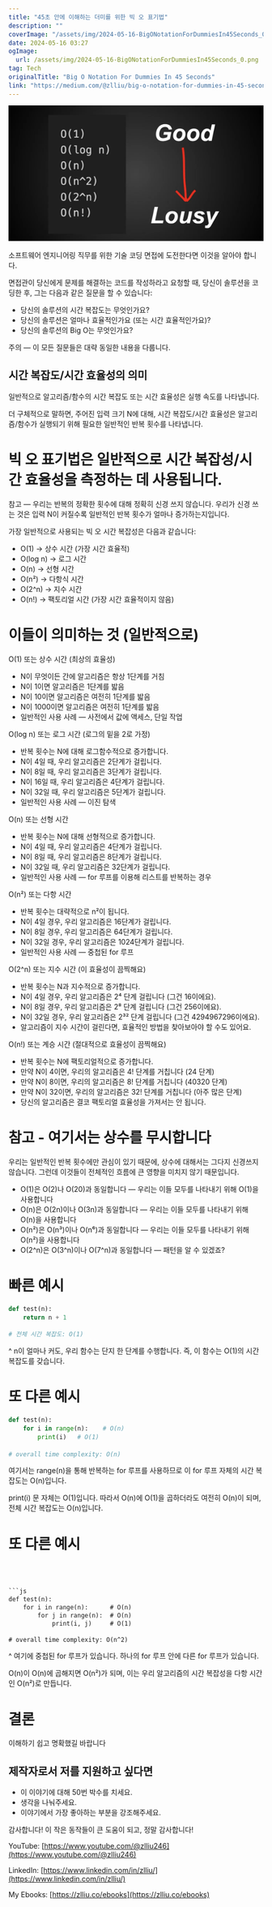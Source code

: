 ```yaml
---
title: "45초 안에 이해하는 더미를 위한 빅 오 표기법"
description: ""
coverImage: "/assets/img/2024-05-16-BigONotationForDummiesIn45Seconds_0.png"
date: 2024-05-16 03:27
ogImage: 
  url: /assets/img/2024-05-16-BigONotationForDummiesIn45Seconds_0.png
tag: Tech
originalTitle: "Big O Notation For Dummies In 45 Seconds"
link: "https://medium.com/@zlliu/big-o-notation-for-dummies-in-45-seconds-9cf9db1b2136"
---
```



![image](/assets/img/2024-05-16-BigONotationForDummiesIn45Seconds_0.png)

소프트웨어 엔지니어링 직무를 위한 기술 코딩 면접에 도전한다면 이것을 알아야 합니다.

면접관이 당신에게 문제를 해결하는 코드를 작성하라고 요청할 때, 당신이 솔루션을 코딩한 후, 그는 다음과 같은 질문을 할 수 있습니다:

- 당신의 솔루션의 시간 복잡도는 무엇인가요?
- 당신의 솔루션은 얼마나 효율적인가요 (또는 시간 효율적인가요)?
- 당신의 솔루션의 Big O는 무엇인가요?



주의 — 이 모든 질문들은 대략 동일한 내용을 다룹니다.

## 시간 복잡도/시간 효율성의 의미

일반적으로 알고리즘/함수의 시간 복잡도 또는 시간 효율성은 실행 속도를 나타냅니다.

더 구체적으로 말하면, 주어진 입력 크기 N에 대해, 시간 복잡도/시간 효율성은 알고리즘/함수가 실행되기 위해 필요한 일반적인 반복 횟수를 나타냅니다.



# 빅 오 표기법은 일반적으로 시간 복잡성/시간 효율성을 측정하는 데 사용됩니다.

참고 — 우리는 반복의 정확한 횟수에 대해 정확히 신경 쓰지 않습니다. 우리가 신경 쓰는 것은 입력 N이 커질수록 일반적인 반복 횟수가 얼마나 증가하는지입니다.

가장 일반적으로 사용되는 빅 오 시간 복잡성은 다음과 같습니다:

- O(1) → 상수 시간 (가장 시간 효율적)
- O(log n) → 로그 시간
- O(n) → 선형 시간
- O(n²) → 다항식 시간
- O(2^n) → 지수 시간
- O(n!) → 팩토리얼 시간 (가장 시간 효율적이지 않음)



# 이들이 의미하는 것 (일반적으로)

O(1) 또는 상수 시간 (최상의 효율성)

- N이 무엇이든 간에 알고리즘은 항상 1단계를 거침
- N이 1이면 알고리즘은 1단계를 밟음
- N이 10이면 알고리즘은 여전히 1단계를 밟음
- N이 1000이면 알고리즘은 여전히 1단계를 밟음
- 일반적인 사용 사례 — 사전에서 값에 액세스, 단일 작업

O(log n) 또는 로그 시간 (로그의 밑을 2로 가정)



- 반복 횟수는 N에 대해 로그함수적으로 증가합니다.
- N이 4일 때, 우리 알고리즘은 2단계가 걸립니다.
- N이 8일 때, 우리 알고리즘은 3단계가 걸립니다.
- N이 16일 때, 우리 알고리즘은 4단계가 걸립니다.
- N이 32일 때, 우리 알고리즘은 5단계가 걸립니다.
- 일반적인 사용 사례 — 이진 탐색

O(n) 또는 선형 시간

- 반복 횟수는 N에 대해 선형적으로 증가합니다.
- N이 4일 때, 우리 알고리즘은 4단계가 걸립니다.
- N이 8일 때, 우리 알고리즘은 8단계가 걸립니다.
- N이 32일 때, 우리 알고리즘은 32단계가 걸립니다.
- 일반적인 사용 사례 — for 루프를 이용해 리스트를 반복하는 경우

O(n²) 또는 다항 시간



- 반복 횟수는 대략적으로 n²이 됩니다.
- N이 4일 경우, 우리 알고리즘은 16단계가 걸립니다.
- N이 8일 경우, 우리 알고리즘은 64단계가 걸립니다.
- N이 32일 경우, 우리 알고리즘은 1024단계가 걸립니다.
- 일반적인 사용 사례 — 중첩된 for 루프

O(2^n) 또는 지수 시간 (이 효율성이 끔찍해요)

- 반복 횟수는 N과 지수적으로 증가합니다.
- N이 4일 경우, 우리 알고리즘은 2⁴ 단계 걸립니다 (그건 16이에요).
- N이 8일 경우, 우리 알고리즘은 2⁸ 단계 걸립니다 (그건 256이에요).
- N이 32일 경우, 우리 알고리즘은 2³² 단계 걸립니다 (그건 4294967296이에요).
- 알고리즘이 지수 시간이 걸린다면, 효율적인 방법을 찾아보아야 할 수도 있어요.

O(n!) 또는 계승 시간 (절대적으로 효율성이 끔찍해요)



- 반복 횟수는 N에 팩토리얼적으로 증가합니다.
- 만약 N이 4이면, 우리의 알고리즘은 4! 단계를 거칩니다 (24 단계)
- 만약 N이 8이면, 우리의 알고리즘은 8! 단계를 거칩니다 (40320 단계)
- 만약 N이 32이면, 우리의 알고리즘은 32! 단계를 거칩니다 (아주 많은 단계)
- 당신의 알고리즘은 결코 팩토리얼 효율성을 가져서는 안 됩니다.

# 참고 - 여기서는 상수를 무시합니다

우리는 일반적인 반복 횟수에만 관심이 있기 때문에, 상수에 대해서는 그다지 신경쓰지 않습니다. 그런데 이것들이 전체적인 흐름에 큰 영향을 미치지 않기 때문입니다.

- O(1)은 O(2)나 O(20)과 동일합니다 — 우리는 이들 모두를 나타내기 위해 O(1)을 사용합니다
- O(n)은 O(2n)이나 O(3n)과 동일합니다 — 우리는 이들 모두를 나타내기 위해 O(n)을 사용합니다
- O(n²)은 O(n³)이나 O(n⁶)과 동일합니다 — 우리는 이들 모두를 나타내기 위해 O(n²)을 사용합니다
- O(2^n)은 O(3^n)이나 O(7^n)과 동일합니다 — 패턴을 알 수 있겠죠?



# 빠른 예시

```python
def test(n):
    return n + 1

# 전체 시간 복잡도: O(1)
```

^ n이 얼마나 커도, 우리 함수는 단지 한 단계를 수행합니다. 즉, 이 함수는 O(1)의 시간 복잡도를 갖습니다.

# 또 다른 예시



```python
def test(n):
    for i in range(n):    # O(n)
        print(i)   # O(1)

# overall time complexity: O(n)
```

여기서는 range(n)을 통해 반복하는 for 루프를 사용하므로 이 for 루프 자체의 시간 복잡도는 O(n)입니다.

print(i) 문 자체는 O(1)입니다. 따라서 O(n)에 O(1)을 곱하더라도 여전히 O(n)이 되며, 전체 시간 복잡도는 O(n)입니다.

# 또 다른 예시
```



```js
def test(n):
    for i in range(n):      # O(n)
        for j in range(n):  # O(n)
            print(i, j)     # O(1)

# overall time complexity: O(n^2)
```

^ 여기에 중첩된 for 루프가 있습니다. 하나의 for 루프 안에 다른 for 루프가 있습니다.

O(n)이 O(n)에 곱해지면 O(n²)가 되며, 이는 우리 알고리즘의 시간 복잡성을 다항 시간인 O(n²)로 만듭니다.

# 결론



이해하기 쉽고 명확했길 바랍니다

## 제작자로서 저를 지원하고 싶다면

- 이 이야기에 대해 50번 박수를 치세요.
- 생각을 나눠주세요.
- 이야기에서 가장 좋아하는 부분을 강조해주세요.

감사합니다! 이 작은 동작들이 큰 도움이 되고, 정말 감사합니다!



YouTube: [https://www.youtube.com/@zlliu246](https://www.youtube.com/@zlliu246)

LinkedIn: [https://www.linkedin.com/in/zlliu/](https://www.linkedin.com/in/zlliu/)

My Ebooks: [https://zlliu.co/ebooks](https://zlliu.co/ebooks)